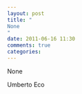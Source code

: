 ```yaml
---
layout: post
title: "
None
"
date: 2011-06-16 11:30
comments: true
categories: 
---
```


None


Umberto  Eco

